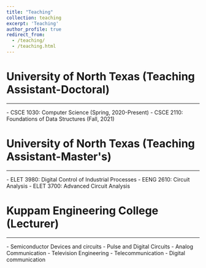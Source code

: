 ```yaml
---
title: "Teaching"
collection: teaching
excerpt: 'Teaching'
author_profile: true
redirect_from: 
  - /teaching/
  - /teaching.html
---
```


University of North Texas (Teaching Assistant-Doctoral)
====
<hr />
- CSCE 1030: Computer Science (Spring, 2020-Present)
- CSCE 2110: Foundations of Data Structures (Fall, 2021)

University of North Texas (Teaching Assistant-Master's)
====
<hr />
- ELET 3980: Digital Control of Industrial Processes
- EENG 2610: Circuit Analysis
- ELET 3700: Advanced Circuit Analysis

Kuppam Engineering College (Lecturer)
===
<hr />
- Semiconductor Devices and circuits 
- Pulse and Digital Circuits 
- Analog Communication
- Television Engineering
- Telecommunication
- Digital communication


